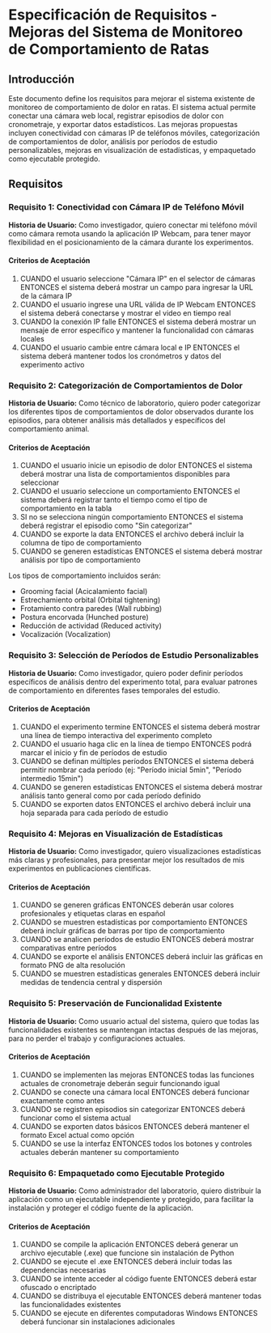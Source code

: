 # Especificación de Requisitos - Mejoras del Sistema de Monitoreo de Comportamiento de Ratas

## Introducción

Este documento define los requisitos para mejorar el sistema existente de monitoreo de comportamiento de dolor en ratas. El sistema actual permite conectar una cámara web local, registrar episodios de dolor con cronometraje, y exportar datos estadísticos. Las mejoras propuestas incluyen conectividad con cámaras IP de teléfonos móviles, categorización de comportamientos de dolor, análisis por períodos de estudio personalizables, mejoras en visualización de estadísticas, y empaquetado como ejecutable protegido.

## Requisitos

### Requisito 1: Conectividad con Cámara IP de Teléfono Móvil

**Historia de Usuario:** Como investigador, quiero conectar mi teléfono móvil como cámara remota usando la aplicación IP Webcam, para tener mayor flexibilidad en el posicionamiento de la cámara durante los experimentos.

#### Criterios de Aceptación

1. CUANDO el usuario seleccione "Cámara IP" en el selector de cámaras ENTONCES el sistema deberá mostrar un campo para ingresar la URL de la cámara IP
2. CUANDO el usuario ingrese una URL válida de IP Webcam ENTONCES el sistema deberá conectarse y mostrar el video en tiempo real
3. CUANDO la conexión IP falle ENTONCES el sistema deberá mostrar un mensaje de error específico y mantener la funcionalidad con cámaras locales
4. CUANDO el usuario cambie entre cámara local e IP ENTONCES el sistema deberá mantener todos los cronómetros y datos del experimento activo

### Requisito 2: Categorización de Comportamientos de Dolor

**Historia de Usuario:** Como técnico de laboratorio, quiero poder categorizar los diferentes tipos de comportamientos de dolor observados durante los episodios, para obtener análisis más detallados y específicos del comportamiento animal.

#### Criterios de Aceptación

1. CUANDO el usuario inicie un episodio de dolor ENTONCES el sistema deberá mostrar una lista de comportamientos disponibles para seleccionar
2. CUANDO el usuario seleccione un comportamiento ENTONCES el sistema deberá registrar tanto el tiempo como el tipo de comportamiento en la tabla
3. SI no se selecciona ningún comportamiento ENTONCES el sistema deberá registrar el episodio como "Sin categorizar"
4. CUANDO se exporte la data ENTONCES el archivo deberá incluir la columna de tipo de comportamiento
5. CUANDO se generen estadísticas ENTONCES el sistema deberá mostrar análisis por tipo de comportamiento

Los tipos de comportamiento incluidos serán:
- Grooming facial (Acicalamiento facial)
- Estrechamiento orbital (Orbital tightening)
- Frotamiento contra paredes (Wall rubbing)
- Postura encorvada (Hunched posture)
- Reducción de actividad (Reduced activity)
- Vocalización (Vocalization)

### Requisito 3: Selección de Períodos de Estudio Personalizables

**Historia de Usuario:** Como investigador, quiero poder definir períodos específicos de análisis dentro del experimento total, para evaluar patrones de comportamiento en diferentes fases temporales del estudio.

#### Criterios de Aceptación

1. CUANDO el experimento termine ENTONCES el sistema deberá mostrar una línea de tiempo interactiva del experimento completo
2. CUANDO el usuario haga clic en la línea de tiempo ENTONCES podrá marcar el inicio y fin de períodos de estudio
3. CUANDO se definan múltiples períodos ENTONCES el sistema deberá permitir nombrar cada período (ej: "Período inicial 5min", "Período intermedio 15min")
4. CUANDO se generen estadísticas ENTONCES el sistema deberá mostrar análisis tanto general como por cada período definido
5. CUANDO se exporten datos ENTONCES el archivo deberá incluir una hoja separada para cada período de estudio

### Requisito 4: Mejoras en Visualización de Estadísticas

**Historia de Usuario:** Como investigador, quiero visualizaciones estadísticas más claras y profesionales, para presentar mejor los resultados de mis experimentos en publicaciones científicas.

#### Criterios de Aceptación

1. CUANDO se generen gráficas ENTONCES deberán usar colores profesionales y etiquetas claras en español
2. CUANDO se muestren estadísticas por comportamiento ENTONCES deberá incluir gráficas de barras por tipo de comportamiento
3. CUANDO se analicen períodos de estudio ENTONCES deberá mostrar comparativas entre períodos
4. CUANDO se exporte el análisis ENTONCES deberá incluir las gráficas en formato PNG de alta resolución
5. CUANDO se muestren estadísticas generales ENTONCES deberá incluir medidas de tendencia central y dispersión

### Requisito 5: Preservación de Funcionalidad Existente

**Historia de Usuario:** Como usuario actual del sistema, quiero que todas las funcionalidades existentes se mantengan intactas después de las mejoras, para no perder el trabajo y configuraciones actuales.

#### Criterios de Aceptación

1. CUANDO se implementen las mejoras ENTONCES todas las funciones actuales de cronometraje deberán seguir funcionando igual
2. CUANDO se conecte una cámara local ENTONCES deberá funcionar exactamente como antes
3. CUANDO se registren episodios sin categorizar ENTONCES deberá funcionar como el sistema actual
4. CUANDO se exporten datos básicos ENTONCES deberá mantener el formato Excel actual como opción
5. CUANDO se use la interfaz ENTONCES todos los botones y controles actuales deberán mantener su comportamiento

### Requisito 6: Empaquetado como Ejecutable Protegido

**Historia de Usuario:** Como administrador del laboratorio, quiero distribuir la aplicación como un ejecutable independiente y protegido, para facilitar la instalación y proteger el código fuente de la aplicación.

#### Criterios de Aceptación

1. CUANDO se compile la aplicación ENTONCES deberá generar un archivo ejecutable (.exe) que funcione sin instalación de Python
2. CUANDO se ejecute el .exe ENTONCES deberá incluir todas las dependencias necesarias
3. CUANDO se intente acceder al código fuente ENTONCES deberá estar ofuscado o encriptado
4. CUANDO se distribuya el ejecutable ENTONCES deberá mantener todas las funcionalidades existentes
5. CUANDO se ejecute en diferentes computadoras Windows ENTONCES deberá funcionar sin instalaciones adicionales

